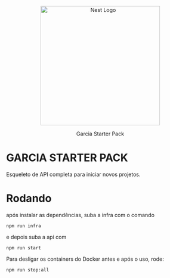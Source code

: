 <p align="center">
  <a href="http://nestjs.com/" target="blank"><img src="https://nestjs.com/img/logo_text.svg" width="320" alt="Nest Logo" /></a>
</p>
  <p align="center">
   Garcia Starter Pack
  </a>
</p>


# GARCIA STARTER PACK

Esqueleto de API completa para iniciar novos projetos.


# Rodando

após instalar as dependências, suba a infra com o comando

```
npm run infra
```

e depois suba a api com

```
npm run start
```


Para desligar os containers do Docker antes e após o uso, rode:

```
npm run stop:all
```
